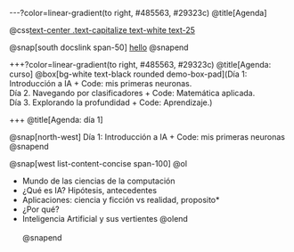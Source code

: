 ---?color=linear-gradient(to right, #485563, #29323c)
@title[Agenda]

@css[text-center .text-capitalize text-white text-25](Agenda)<br>



@snap[south docslink span-50]
[hello](https://gitpitch.com/docs/the-template)
@snapend


+++?color=linear-gradient(to right, #485563, #29323c)
@title[Agenda: curso]
@box[bg-white text-black rounded demo-box-pad](Día 1: Introducción a IA + Code: mis primeras neuronas. <br> Día 2. Navegando por clasificadores + Code: Matemática aplicada. <br> Día 3. Explorando la profundidad + Code: Aprendizaje.)

+++
@title[Agenda: día 1]

@snap[north-west]
Día 1: Introducción a IA + Code: mis primeras neuronas
@snapend

@snap[west list-content-concise span-100]
@ol
- Mundo de las ciencias de la computación
- ¿Qué es IA? Hipótesis, antecedentes
- Aplicaciones: ciencia y ficción vs realidad, proposito*
- ¿Por qué?
- Inteligencia Artificial y sus vertientes
@olend
<br><br>
@snapend
